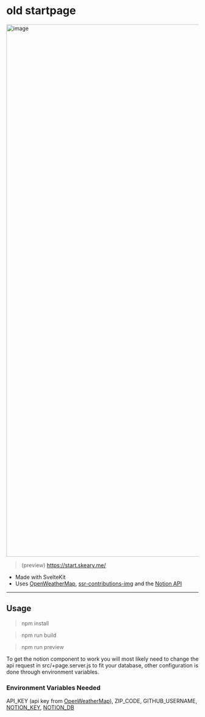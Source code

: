 # old startpage

<img width="1392" alt="image" src="https://user-images.githubusercontent.com/77034153/210124534-798827f9-33f6-42d5-9aaf-e9adf746a33e.png">

> (preview) https://start.skeary.me/

- Made with SvelteKit
- Uses [OpenWeatherMap](https://openweathermap.org/), [ssr-contributions-img](https://github.com/CatsJuice/ssr-contributions-img) and the [Notion API](https://developers.notion.com/)

---
## Usage

> npm install

> npm run build

> npm run preview

To get the notion component to work you will most likely need to change the api request in src/+page.server.js to fit your database, other configuration is done through environment variables.

### Environment Variables Needed
API_KEY (api key from [OpenWeatherMap](https://openweathermap.org/)), ZIP_CODE, GITHUB_USERNAME, [NOTION_KEY](https://developers.notion.com/), [NOTION_DB](https://developers.notion.com/docs/working-with-databases)




